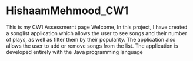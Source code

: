 # HishaamMehmood_CW1
This is my CW1 Assessmernt page
Welcome,
In this project, I have created a songlist application which allows the user to see songs and their number of plays, as well as filter them by their popularity.
The application also allows the user to add or remove songs from the list.
The application is developed entirely with the Java programming language
